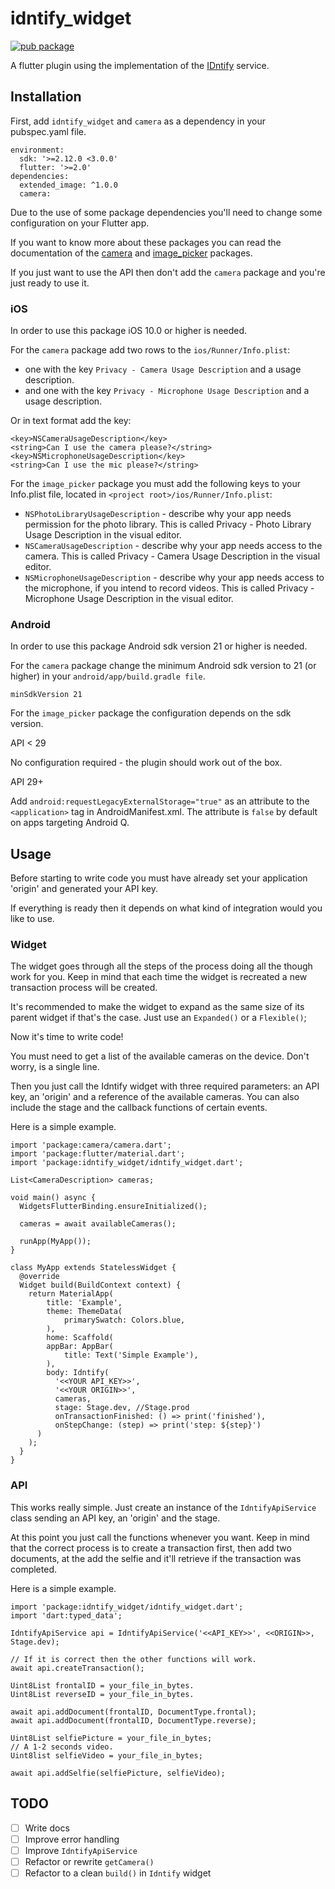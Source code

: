 # idntify_widget

[![pub package](https://img.shields.io/pub/v/idntify_widget.svg)](https://pub.dartlang.org/packages/idntify_widget)

A flutter plugin using the implementation of the [IDntify](https://idntify.io) service.

## Installation

First, add `idntify_widget` and `camera` as a dependency in your pubspec.yaml file.

```
environment:
  sdk: '>=2.12.0 <3.0.0'
  flutter: '>=2.0'
dependencies:
  extended_image: ^1.0.0
  camera:
```

Due to the use of some package dependencies you'll need to change some configuration on your Flutter app.

If you want to know more about these packages you can read the documentation of the [camera](https://pub.dev/packages/camera) and [image_picker](https://pub.dev/packages/image_picker) packages.

If you just want to use the API then don't add the `camera` package and you're just ready to use it.

### iOS

In order to use this package iOS 10.0 or higher is needed.

For the `camera` package add two rows to the `ios/Runner/Info.plist`:
* one with the key `Privacy - Camera Usage Description` and a usage description.
* and one with the key `Privacy - Microphone Usage Description` and a usage description.

Or in text format add the key:

```
<key>NSCameraUsageDescription</key>
<string>Can I use the camera please?</string>
<key>NSMicrophoneUsageDescription</key>
<string>Can I use the mic please?</string>
```

For the `image_picker` package you must add the following keys to your Info.plist file, located in `<project root>/ios/Runner/Info.plist`:

* `NSPhotoLibraryUsageDescription` - describe why your app needs permission for the photo library. This is called Privacy - Photo Library Usage Description in the visual editor.
* `NSCameraUsageDescription` - describe why your app needs access to the camera. This is called Privacy - Camera Usage Description in the visual editor.
* `NSMicrophoneUsageDescription` - describe why your app needs access to the microphone, if you intend to record videos. This is called Privacy - Microphone Usage Description in the visual editor.

### Android

In order to use this package Android sdk version 21 or higher is needed.

For the `camera` package change the minimum Android sdk version to 21 (or higher) in your `android/app/build.gradle file`.

`minSdkVersion 21`

For the `image_picker` package the configuration depends on the sdk version.

API < 29

No configuration required - the plugin should work out of the box.

API 29+

Add `android:requestLegacyExternalStorage="true"` as an attribute to the `<application>` tag in AndroidManifest.xml. The attribute is `false` by default on apps targeting Android Q.

## Usage

Before starting to write code you must have already set your application 'origin' and generated your API key.

If everything is ready then it depends on what kind of integration would you like to use.

### Widget

The widget goes through all the steps of the process doing all the though work for you. Keep in mind that each time the widget is recreated a new transaction process will be created.

It's recommended to make the widget to expand as the same size of its parent widget if that's the case. Just use an `Expanded()` or a `Flexible()`;

Now it's time to write code!

You must need to get a list of the available cameras on the device. Don't worry, is a single line.

Then you just call the Idntify widget with three required parameters: an API key, an 'origin' and a reference of the available cameras. You can also include the stage and the callback functions of certain events.

Here is a simple example.

```
import 'package:camera/camera.dart';
import 'package:flutter/material.dart';
import 'package:idntify_widget/idntify_widget.dart';

List<CameraDescription> cameras;

void main() async {
  WidgetsFlutterBinding.ensureInitialized();

  cameras = await availableCameras();

  runApp(MyApp());
}

class MyApp extends StatelessWidget {
  @override
  Widget build(BuildContext context) {
    return MaterialApp(
        title: 'Example',
        theme: ThemeData(
            primarySwatch: Colors.blue,
        ),
        home: Scaffold(
        appBar: AppBar(
            title: Text('Simple Example'),
        ),
        body: Idntify(
          '<<YOUR API_KEY>>',
          '<<YOUR ORIGIN>>',
          cameras,
          stage: Stage.dev, //Stage.prod
          onTransactionFinished: () => print('finished'),
          onStepChange: (step) => print('step: ${step}')
      )
    );
  }
}
```

### API

This works really simple. Just create an instance of the `IdntifyApiService` class sending an API key, an 'origin' and the stage.

At this point you just call the functions whenever you want. Keep in mind that the correct process is to create a transaction first, then add two documents, at the add the selfie and it'll retrieve if the transaction was completed.

Here is a simple example.

```
import 'package:idntify_widget/idntify_widget.dart';
import 'dart:typed_data';

IdntifyApiService api = IdntifyApiService('<<API_KEY>>', <<ORIGIN>>, Stage.dev);

// If it is correct then the other functions will work.
await api.createTransaction();

Uint8List frontalID = your_file_in_bytes.
Uint8List reverseID = your_file_in_bytes.

await api.addDocument(frontalID, DocumentType.frontal);
await api.addDocument(frontalID, DocumentType.reverse);

Uint8List selfiePicture = your_file_in_bytes;
// A 1-2 seconds video.
Uint8list selfieVideo = your_file_in_bytes;

await api.addSelfie(selfiePicture, selfieVideo);

```

## TODO

- [ ] Write docs
- [ ] Improve error handling
- [ ] Improve `IdntifyApiService`
- [ ] Refactor or rewrite `getCamera()`
- [ ] Refactor to a clean `build()` in `Idntify` widget
